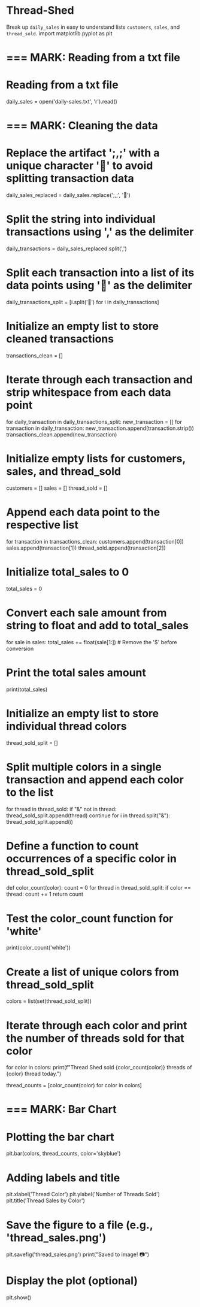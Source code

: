 # Thread-Shed
Break up `daily_sales` in easy to understand lists `customers`, `sales`, and `thread_sold`.
import matplotlib.pyplot as plt

# === MARK: Reading from a txt file
# Reading from a txt file
daily_sales = open('daily-sales.txt', 'r').read()

# === MARK: Cleaning the data
# Replace the artifact ';,;' with a unique character '🌉' to avoid splitting transaction data
daily_sales_replaced = daily_sales.replace(';,;', '🌉')
# Split the string into individual transactions using ',' as the delimiter
daily_transactions = daily_sales_replaced.split(',')

# Split each transaction into a list of its data points using '🌉' as the delimiter
daily_transactions_split = [i.split('🌉') for i in daily_transactions]

# Initialize an empty list to store cleaned transactions
transactions_clean = []
# Iterate through each transaction and strip whitespace from each data point
for daily_transaction in daily_transactions_split:
    new_transaction = []
    for transaction in daily_transaction:
        new_transaction.append(transaction.strip())
    transactions_clean.append(new_transaction)

# Initialize empty lists for customers, sales, and thread_sold
customers = []
sales = []
thread_sold = []
# Append each data point to the respective list
for transaction in transactions_clean:
    customers.append(transaction[0])
    sales.append(transaction[1])
    thread_sold.append(transaction[2])

# Initialize total_sales to 0
total_sales = 0
# Convert each sale amount from string to float and add to total_sales
for sale in sales:
    total_sales += float(sale[1:])  # Remove the '$' before conversion
# Print the total sales amount
print(total_sales)

# Initialize an empty list to store individual thread colors
thread_sold_split = []
# Split multiple colors in a single transaction and append each color to the list
for thread in thread_sold:
    if "&" not in thread:
        thread_sold_split.append(thread)
        continue
    for i in thread.split("&"):
        thread_sold_split.append(i)

# Define a function to count occurrences of a specific color in thread_sold_split
def color_count(color):
    count = 0
    for thread in thread_sold_split:
        if color == thread:
            count += 1
    return count

# Test the color_count function for 'white'
print(color_count('white'))

# Create a list of unique colors from thread_sold_split
colors = list(set(thread_sold_split))

# Iterate through each color and print the number of threads sold for that color
for color in colors:
    print(f"Thread Shed sold {color_count(color)} threads of {color} thread today.")


thread_counts = [color_count(color) for color in colors]

# === MARK: Bar Chart

# Plotting the bar chart
plt.bar(colors, thread_counts, color='skyblue')

# Adding labels and title
plt.xlabel('Thread Color')
plt.ylabel('Number of Threads Sold')
plt.title('Thread Sales by Color')

# Save the figure to a file (e.g., 'thread_sales.png')
plt.savefig('thread_sales.png')
print("Saved to image! 📷")

# Display the plot (optional)
plt.show()